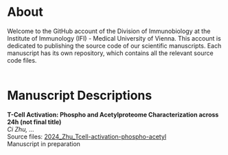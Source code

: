 # About
Welcome to the GitHub account of the Division of Immunobiology at the Institute of Immunology (IFI) - Medical University of Vienna. This account is dedicated to publishing the source code of our scientific manuscripts. Each manuscript has its own repository, which contains all the relevant source code files. <br><br>



# Manuscript Descriptions
**T-Cell Activation: Phospho and Acetylproteome Characterization across 24h (not final title)**<br>
*Ci Zhu, ...*<br>
Source files: [2024_Zhu_Tcell-activation-phospho-acetyl](https://github.com/medunivienna-IFI-immunobiology/2024_Zhu_Tcell-activation-phospho-acetyl)<br>
Manuscript in preparation<br>

